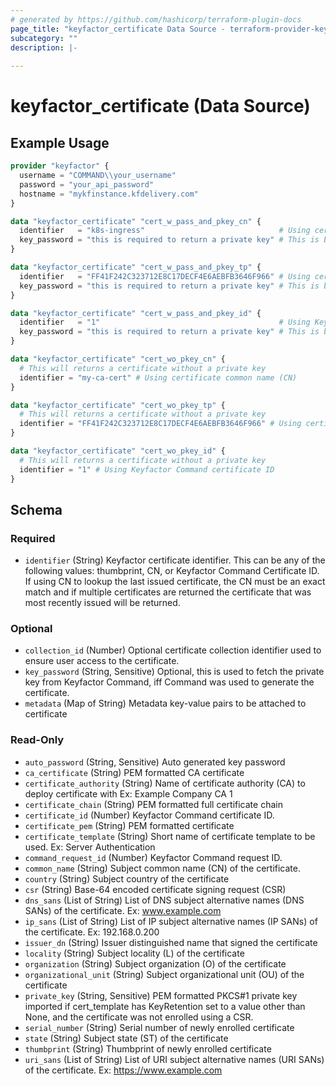```yaml
---
# generated by https://github.com/hashicorp/terraform-plugin-docs
page_title: "keyfactor_certificate Data Source - terraform-provider-keyfactor"
subcategory: ""
description: |-
  
---
```


# keyfactor_certificate (Data Source)



## Example Usage

```terraform
provider "keyfactor" {
  username = "COMMAND\\your_username"
  password = "your_api_password"
  hostname = "mykfinstance.kfdelivery.com"
}

data "keyfactor_certificate" "cert_w_pass_and_pkey_cn" {
  identifier   = "k8s-ingress"                              # Using certificate common name (CN)
  key_password = "this is required to return a private key" # This is bad practice. Use TF_VAR_<variable_name> instead.
}

data "keyfactor_certificate" "cert_w_pass_and_pkey_tp" {
  identifier   = "FF41F242C323712E8C17DECF4E6AEBFB3646F966" # Using certificate thumbprint
  key_password = "this is required to return a private key" # This is bad practice. Use TF_VAR_<variable_name> instead.
}

data "keyfactor_certificate" "cert_w_pass_and_pkey_id" {
  identifier   = "1"                                        # Using Keyfactor Command certificate ID
  key_password = "this is required to return a private key" # This is bad practice. Use TF_VAR_<variable_name> instead.
}

data "keyfactor_certificate" "cert_wo_pkey_cn" {
  # This will returns a certificate without a private key
  identifier = "my-ca-cert" # Using certificate common name (CN)
}

data "keyfactor_certificate" "cert_wo_pkey_tp" {
  # This will returns a certificate without a private key
  identifier = "FF41F242C323712E8C17DECF4E6AEBFB3646F966" # Using certificate thumbprint
}

data "keyfactor_certificate" "cert_wo_pkey_id" {
  # This will returns a certificate without a private key
  identifier = "1" # Using Keyfactor Command certificate ID
}
```

<!-- schema generated by tfplugindocs -->
## Schema

### Required

- `identifier` (String) Keyfactor certificate identifier. This can be any of the following values: thumbprint, CN, or Keyfactor Command Certificate ID. If using CN to lookup the last issued certificate, the CN must be an exact match and if multiple certificates are returned the certificate that was most recently issued will be returned.

### Optional

- `collection_id` (Number) Optional certificate collection identifier used to ensure user access to the certificate.
- `key_password` (String, Sensitive) Optional, this is used to fetch the private key from Keyfactor Command, iff Command was used to generate the certificate.
- `metadata` (Map of String) Metadata key-value pairs to be attached to certificate

### Read-Only

- `auto_password` (String, Sensitive) Auto generated key password
- `ca_certificate` (String) PEM formatted CA certificate
- `certificate_authority` (String) Name of certificate authority (CA) to deploy certificate with Ex: Example Company CA 1
- `certificate_chain` (String) PEM formatted full certificate chain
- `certificate_id` (Number) Keyfactor Command certificate ID.
- `certificate_pem` (String) PEM formatted certificate
- `certificate_template` (String) Short name of certificate template to be used. Ex: Server Authentication
- `command_request_id` (Number) Keyfactor Command request ID.
- `common_name` (String) Subject common name (CN) of the certificate.
- `country` (String) Subject country of the certificate
- `csr` (String) Base-64 encoded certificate signing request (CSR)
- `dns_sans` (List of String) List of DNS subject alternative names (DNS SANs) of the certificate. Ex: www.example.com
- `ip_sans` (List of String) List of IP subject alternative names (IP SANs) of the certificate. Ex: 192.168.0.200
- `issuer_dn` (String) Issuer distinguished name that signed the certificate
- `locality` (String) Subject locality (L) of the certificate
- `organization` (String) Subject organization (O) of the certificate
- `organizational_unit` (String) Subject organizational unit (OU) of the certificate
- `private_key` (String, Sensitive) PEM formatted PKCS#1 private key imported if cert_template has KeyRetention set to a value other than None, and the certificate was not enrolled using a CSR.
- `serial_number` (String) Serial number of newly enrolled certificate
- `state` (String) Subject state (ST) of the certificate
- `thumbprint` (String) Thumbprint of newly enrolled certificate
- `uri_sans` (List of String) List of URI subject alternative names (URI SANs) of the certificate. Ex: https://www.example.com


